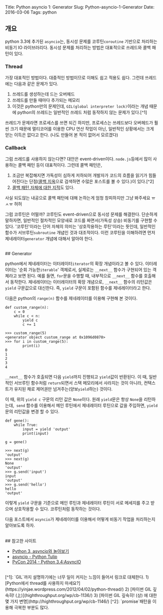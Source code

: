 Title: Python asyncio 1: Generator
Slug: Python-asyncio-1-Generator
Date: 2016-03-06
Tags: python

## 개요

python 3.3에 추가된 `asyncio`는, 동시성 문제를 코루틴`coroutine` 기반으로 처리하는 비동기 IO 라이브러리다. 동시성 문제를 처리하는 방법은 대표적으로 쓰레드와 콜백 패턴이 있다.

### Thread

가장 대표적인 방법이다. 대중적인 방법이므로 이해도 쉽고 적용도 쉽다. 그런데 쓰레드에는 다음과 같은 문제가 있다.

1. 쓰레드를 생성하는데 드는 오버헤드
2. 쓰레드를 만들 때마다 추가되는 메모리
3. 이것은 python만의 문제인데, `GIL(global interpreter lock)`이라는 개념 때문에 python의 쓰레드는 일반적인 쓰레드 처럼 동작하지 않는 문제가 있다.[^1]

쓰레드가 문제라면 프로세스를 쓰면 되긴 하지만, 프로세스는 쓰레드보다 오버헤드가 훨씬 크기 때문에 멀티코어를 이용한 CPU 연산 작업이 아닌, 일반적인 상황에서는 크게 얻는 이득은 없다고 한다. (나도 만들어 본 적이 없어서 모르겠다)

### Callback

그럼 쓰레드를 사용하지 않는다면? 대안은 event-driven이다. `node.js`등에서 많이 사용하는 콜백 패턴 등이 대표적이다. 그런데 콜백 패턴은,

1. 조금만 복잡해지면 가독성이 심하게 저하되어 개발자가 코드의 흐름을 읽기가 힘들어진다는 단점([콜백 지옥](https://www.google.co.kr/webhp?sourceid=chrome-instant&ion=1&espv=2&es_th=1&ie=UTF-8#q=%EC%BD%9C%EB%B0%B1%20%EC%A7%80%EC%98%A5)으로 검색하면 수많은 포스트를 볼 수 있다.)이 있다.[^2]
2. [콜백 패턴 자체에 대한 지적](http://yisangwook.tumblr.com/post/90919749574/farewell-node-js-tj-holowaychuk)도 있다.

사실 되도않는 내공으로 콜백 패턴에 대해 논하는게 엄청 창피하지만 그냥 봐주세요 ㅠㅅㅠ 허허

그럼 코루틴은 어떨까? 코루틴도 event-driven으로 동시성 문제를 해결한다. 단순하게 말하자면, 일반적인 절차적인 모양새로 코드를 짜면서(가독성 상승) 비동기를 구현할 수 있다. '코루틴'이라는 단어 자체의 의미는 '상호작용하는 루틴'이라는 뜻인데, 일반적인 함수가 서브루틴`subroutine` 개념인 것과 대조적이다. 이런 코루틴을 이해하려면 먼저 제네레이터`generator` 개념에 대해서 알아야 한다.

<br>
## Generator

python에서 제네레이터는 이터레이터`iterator`의 확장 개념이라고 볼 수 있다. 이터레이터는 '순회 가능한`iterable`' 객체로서, 실제로는 `__next__` 함수가 구현되어 있는 객체라고 보면 된다. 예를 들면, `for`문을 수행할 때, 내부적으로 `__next__` 함수를 호출해서 동작한다. 제네레이터는 이터레이터의 확장 개념으로, `__next__` 함수의 리턴값은 `yield` 구문값으로 대신한다. 즉, `yield` 구문이 포함된 함수를 제네레이터라고 한다.

다음은 python의 `range(n)` 함수를 제네레이터를 이용해 구현해 본 것이다.

    def custom_range(n):
        c = 0
        while c < n:
            yield c
            c += 1
            
    >>> custom_range(5)
    <generator object custom_range at 0x1096d0870>
    >>> for i in custom_range(5):
            print(i)
    0
    1
    2
    3
    4
    
`__next__` 함수가 호출되면 다음 `yield`까지 진행되고 `yield`값이 반환된다. 이 때, 일반적인 서브루틴 함수처럼 `return`되면서 스택 메모리에서 사라지는 것이 아니라, 컨텍스트가 유지된 채로 제어권만 넘겨주는(양보`yield`하는) 것이다.

이 때, 위의 `yield c` 구문의 리턴 값은 `None`이다. 원래 `yield`문은 항상 `None`을 리턴하는데,` send` 함수를 이용해서 메인 루틴에서 제네레이터 루틴으로 값을 주입하면, `yield`문의 리턴값을 변경 할 수 있다.

    def gene():
        while True:
            input = yield 'output'
            print(input)
    
    g = gene()
    
    >>> next(g)
    'output'
    >>> next(g)
    None
    'output'
    >>> g.send('input')
    input
    'output'
    >>> g.send('hello')
    hello
    'output'

이렇게 `yield` 구문을 기준으로 메인 루틴과 제네레이터 루틴이 서로 메세지를 주고 받으며 상호작용할 수 있다. 코루틴처럼 동작하는 것이다.

다음 포스트에서 `asyncio`가 제네레이터를 이용해서 어떻게 비동기 작업을 처리하는지 알아보도록 하자.

<br>
## 참고한 사이트

- [Python 3, asyncio와 놀아보기](http://b.ssut.me/58)
- [asyncio - Python Tulip](http://www.flowdas.com/blog/asyncio-python-tulip/)
- [PyCon 2014 - Python 3.4:AsyncIO](http://www.pycon.kr/2014/program/4)

<br>
[^1]: `GIL`까지 설명하기에는 너무 일이 커지는 느낌이 들어서 링크로 대체한다. 1) [Python에서 thread를 사용하지 마세요?](https://yinjae.wordpress.com/2012/04/02/python-thread/) 2) [파이썬 GIL 깊숙히! (上)](highthroughput.org/wp/cb-1136/) 3) [파이썬 GIL 깊숙히! (상) 에 대한 몇 가지 변명](http://highthroughput.org/wp/cb-1146/)
[^2]: `promise`패턴을 이용해 극복한 부분도 많다.
